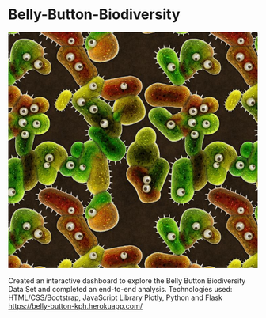 # Belly-Button-Biodiversity

![bacteria_by_filterforgedotcom.jpg](Images/bacteria_by_filterforgedotcom.jpg)

Created an interactive dashboard to explore the Belly Button Biodiversity Data Set and completed an end-to-end analysis. Technologies used: HTML/CSS/Bootstrap, JavaScript Library Plotly, Python and Flask
https://belly-button-kph.herokuapp.com/
